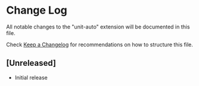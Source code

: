 # Change Log

All notable changes to the "unit-auto" extension will be documented in this file.

Check [Keep a Changelog](http://keepachangelog.com/) for recommendations on how to structure this file.

## [Unreleased]

- Initial release